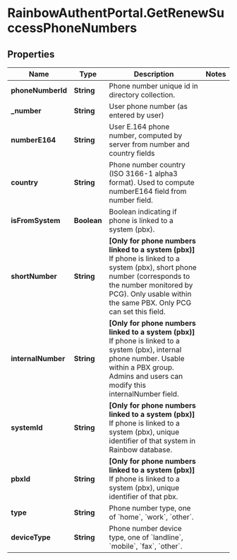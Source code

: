 # RainbowAuthentPortal.GetRenewSuccessPhoneNumbers

## Properties

Name | Type | Description | Notes
------------ | ------------- | ------------- | -------------
**phoneNumberId** | **String** | Phone number unique id in directory collection. | 
**_number** | **String** | User phone number (as entered by user) | 
**numberE164** | **String** | User E.164 phone number, computed by server from number and country fields | 
**country** | **String** | Phone number country (ISO 3166-1 alpha3 format). Used to compute numberE164 field from number field. | 
**isFromSystem** | **Boolean** | Boolean indicating if phone is linked to a system (pbx). | 
**shortNumber** | **String** | **[Only for phone numbers linked to a system (pbx)]**   If phone is linked to a system (pbx), short phone number (corresponds to the number monitored by PCG).    Only usable within the same PBX.    Only PCG can set this field. | 
**internalNumber** | **String** | **[Only for phone numbers linked to a system (pbx)]**   If phone is linked to a system (pbx), internal phone number.    Usable within a PBX group.    Admins and users can modify this internalNumber field. | 
**systemId** | **String** | **[Only for phone numbers linked to a system (pbx)]**   If phone is linked to a system (pbx), unique identifier of that system in Rainbow database. | 
**pbxId** | **String** | **[Only for phone numbers linked to a system (pbx)]**   If phone is linked to a system (pbx), unique identifier of that pbx. | 
**type** | **String** | Phone number type, one of &#x60;home&#x60;, &#x60;work&#x60;, &#x60;other&#x60;. | 
**deviceType** | **String** | Phone number device type, one of &#x60;landline&#x60;, &#x60;mobile&#x60;, &#x60;fax&#x60;, &#x60;other&#x60;. | 


